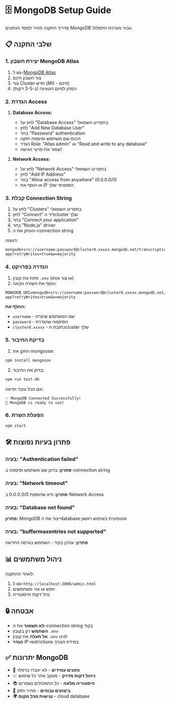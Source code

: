 # 🗄️ MongoDB Setup Guide

מדריך התקנה מהיר למסד הנתונים MongoDB עבור מערכת התמלול.

## 📋 שלבי התקנה

### 1. יצירת חשבון MongoDB Atlas

1. גש ל-[MongoDB Atlas](https://cloud.mongodb.com)
2. צור חשבון חינם
3. צור Cluster חדש (M0 - חינם)
4. המתן לסיום הטעינה (כ-3-5 דקות)

### 2. הגדרת Access

1. **Database Access:**
   - לחץ על "Database Access" בתפריט השמאלי
   - לחץ "Add New Database User"
   - בחר "Password" authentication
   - הכנס שם משתמש וסיסמה חזקה
   - הגדר Role: "Atlas admin" או "Read and write to any database"
   - שמור את פרטי הגישה!

2. **Network Access:**
   - לחץ על "Network Access" בתפריט השמאלי
   - לחץ "Add IP Address"
   - בחר "Allow access from anywhere" (0.0.0.0/0)
   - או הוסף את IP הספציפי שלך

### 3. קבלת Connection String

1. לחץ על "Clusters" בתפריט השמאלי
2. לחץ "Connect" ליד הcluster שלך
3. בחר "Connect your application"
4. בחר "Node.js" driver
5. העתק את ה-connection string

דוגמה:
```
mongodb+srv://username:password@cluster0.xxxxx.mongodb.net/transcription-app?retryWrites=true&w=majority
```

### 4. הגדרה בפרויקט

1. פתח את קובץ `.env` (או צור אותו)
2. הוסף את השורה הבאה:
```
MONGODB_URI=mongodb+srv://username:password@cluster0.xxxxx.mongodb.net/transcription-app?retryWrites=true&w=majority
```

**החלף את:**
- `username` - שם המשתמש שיצרת
- `password` - הסיסמה שהגדרת
- `cluster0.xxxxx` - כתובת הcluster שלך

### 5. בדיקת החיבור

1. התקן את mongoose:
```bash
npm install mongoose
```

2. בדוק את החיבור:
```bash
npm run test-db
```

אם הכל עובד תראה:
```
✅ MongoDB Connected Successfully!
🎉 MongoDB is ready to use!
```

### 6. הפעלת השרת

```bash
npm start
```

## 🛠️ פתרון בעיות נפוצות

### בעיה: "Authentication failed"
**פתרון:** בדוק שם משתמש וסיסמה ב-connection string

### בעיה: "Network timeout"
**פתרון:** ודא שהוספת 0.0.0.0/0 ב-Network Access

### בעיה: "Database not found"
**פתרון:** MongoDB ייצור את הdatabase אוטומטית בשימוש ראשון

### בעיה: "buffermaxentries not supported"
**פתרון:** עודכן בקוד - השתמש בגרסה החדשה

## 📊 ניהול משתמשים

לאחר ההתקנה:
1. גש ל-`http://localhost:3000/admin.html`
2. חפש או צור משתמשים
3. נהל דקות והיסטוריה

## 🔒 אבטחה

- **לא תשמור** את ה-connection string בקוד
- **השתמש** רק בקובץ `.env`
- **אל תעלה** את קובץ `.env` לגיט
- **הגדר** IP restrictions במידת הצורך

## ✅ יתרונות MongoDB

- 🔄 **נתונים עמידים** - לא יאבדו בדפלוי
- 📈 **ניהול דקות מדויק** - מעקב אחר כל שימוש
- 📚 **היסטוריה מלאה** - כל התמלולים נשמרים
- 🚀 **ביצועים גבוהים** - מהיר וחזק
- 🌍 **נגישות מכל מקום** - cloud database